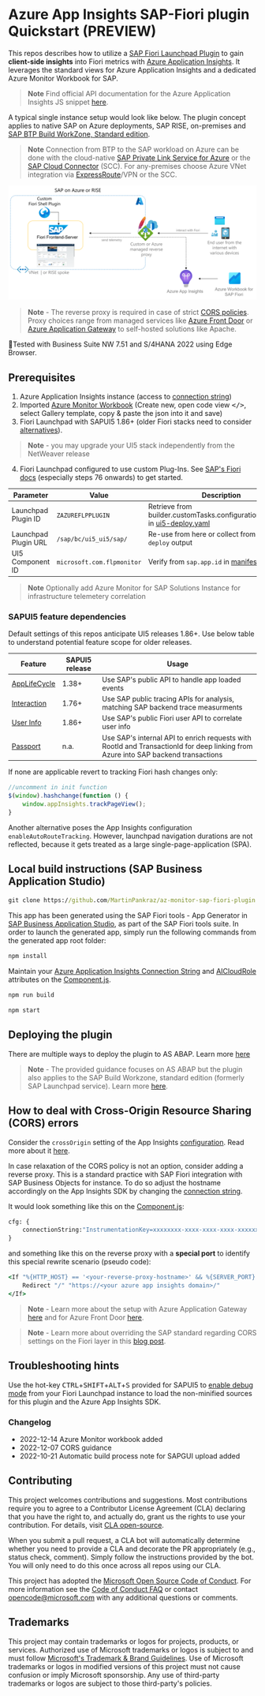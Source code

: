 # Azure App Insights SAP-Fiori plugin Quickstart (PREVIEW)

This repos describes how to utilize a [SAP Fiori Launchpad Plugin](https://assets.cdn.sap.com/sapcom/docs/2019/03/b2dff710-427d-0010-87a3-c30de2ffd8ff.pdf) to gain **client-side insights** into Fiori metrics with [Azure Application Insights](https://learn.microsoft.com/azure/azure-monitor/app/app-insights-overview?tabs=net). It leverages the standard views for Azure Application Insights and a dedicated Azure Monitor Workbook for SAP.

> **Note**
> Find official API documentation for the Azure Application Insights JS snippet [here](https://github.com/microsoft/ApplicationInsights-JS#snippet-setup-ignore-if-using-npm-setup).

A typical single instance setup would look like below. The plugin concept applies to native SAP on Azure deployments, SAP RISE, on-premises and [SAP BTP Build WorkZone, Standard edition](https://help.sap.com/docs/Launchpad_Service/8c8e1958338140699bd4811b37b82ece/9db48fa44f7e4c62a01bc74c82e74e07.html).

> **Note**
> Connection from BTP to the SAP workload on Azure can be done with the cloud-native [SAP Private Link Service for Azure](https://blogs.sap.com/2021/12/29/getting-started-with-btp-private-link-service-for-azure/) or the [SAP Cloud Connector](https://help.sap.com/docs/CP_CONNECTIVITY/cca91383641e40ffbe03bdc78f00f681/e6c7616abb5710148cfcf3e75d96d596.html) (SCC). For any-premises choose Azure VNet integration via [ExpressRoute](https://learn.microsoft.com/azure/expressroute/expressroute-introduction)/VPN or the SCC.

![Architecture overview](img/overview.png)

> **Note** - The reverse proxy is required in case of strict [CORS policies](https://github.com/microsoft/ApplicationInsights-SAP-Fiori-Plugin#how-to-deal-with-cross-origin-resource-sharing-cors-errors). Proxy choices range from managed services like [Azure Front Door](https://learn.microsoft.com/azure/frontdoor/front-door-overview) or [Azure Application Gateway](https://learn.microsoft.com/azure/application-gateway/overview) to self-hosted solutions like Apache.

🧪Tested with Business Suite NW 7.51 and S/4HANA 2022 using Edge Browser.

## Prerequisites

1. Azure Application Insights instance (access to [connection string](https://learn.microsoft.com/azure/azure-monitor/app/sdk-connection-string?tabs=net#find-your-connection-string))
2. Imported [Azure Monitor Workbook](Fiori-Performance-Analysis.workbook) (Create new, open code view <kbd></></kbd>, select Gallery template, copy & paste the json into it and save)
3. Fiori Launchpad with SAPUI5 1.86+ (older Fiori stacks need to consider [alternatives](#sapui5-feature-dependencies)).

> **Note** - you may upgrade your UI5 stack independently from the NetWeaver release

4. Fiori Launchpad configured to use custom Plug-Ins. See [SAP's Fiori docs](https://www.sap.com/documents/2019/03/b2dff710-427d-0010-87a3-c30de2ffd8ff.html) (especially steps 76 onwards) to get started.

| Parameter   | Value       | Description |
| ----------- | ----------- | ----------- |
| Launchpad Plugin ID      | `ZAZUREFLPPLUGIN`       | Retrieve from builder.customTasks.configuration.app.name in [ui5-deploy.yaml](ui5-deploy.yaml)       |
| Launchpad Plugin URL   | `/sap/bc/ui5_ui5/sap/`        | Re-use from here or collect from `npm run deploy` output        |
| UI5 Component ID   | `microsoft.com.flpmonitor`        | Verify from `sap.app.id` in [manifest.json](/webapp/manifest.json)        |

> **Note**
> Optionally add Azure Monitor for SAP Solutions Instance for infrastructure telemetery correlation

### SAPUI5 feature dependencies

Default settings of this repos anticipate UI5 releases 1.86+. Use below table to understand potential feature scope for older releases.

| Feature   | SAPUI5 release       | Usage |
| ----------- | ----------- | ----------- |
| [AppLifeCycle](https://sapui5.hana.ondemand.com/sdk/#/api/sap.ushell.services.AppLifeCycle)  | 1.38+ | Use SAP's public API to handle app loaded events |
| [Interaction](https://sapui5.hana.ondemand.com/sdk/#/api/module:sap/ui/performance/trace/Interaction)  | 1.76+ | Use SAP public tracing APIs for analysis, matching SAP backend trace measurments |
| [User Info](https://sapui5.hana.ondemand.com/sdk/#/api/sap.ushell.services.UserInfo%23methods/Summary)  | 1.86+ | Use SAP's public Fiori user API to correlate user info |
| [Passport](https://help.sap.com/docs/ABAP_PLATFORM_NEW/468a97775123488ab3345a0c48cadd8f/a075ed88ef324261bca41813a6ac4a1c.html)  | n.a. | Use SAP's internal API to enrich requests with RootId and TransactionId for deep linking from Azure into SAP backend transactions |

If none are applicable revert to tracking Fiori hash changes only:

```javascript
//uncomment in init function
$(window).hashchange(function () {
    window.appInsights.trackPageView();
}
```

Another alternative poses the App Insights configuration `enableAutoRouteTracking`. However, launchpad navigation durations are not reflected, because it gets treated as a large single-page-application (SPA).

## Local build instructions (SAP Business Application Studio)

```cmd
git clone https://github.com/MartinPankraz/az-monitor-sap-fiori-plugin.git
```

This app has been generated using the SAP Fiori tools - App Generator in [SAP Business Application Studio](https://help.sap.com/docs/SAP%20Business%20Application%20Studio), as part of the SAP Fiori tools suite.  In order to launch the generated app, simply run the following commands from the generated app root folder:

```cmd
npm install
```

Maintain your [Azure Application Insights Connection String](https://learn.microsoft.com/azure/azure-monitor/app/sdk-connection-string?tabs=net#find-your-connection-string) and [AICloudRole](https://github.com/MartinPankraz/az-monitor-sap-fiori-plugin/blob/main/webapp/Component.js#L38) attributes on the [Component.js](https://github.com/MartinPankraz/az-monitor-sap-fiori-plugin/blob/main/webapp/Component.js#L36).

```cmd
npm run build
```

```cmd
npm start
```

## Deploying the plugin

There are multiple ways to deploy the plugin to AS ABAP. Learn more [here](documentation/DEPLOYMENT.md)

> **Note** - The provided guidance focuses on AS ABAP but the plugin also applies to the SAP Build Workzone, standard edition (formerly SAP Launchpad service). Learn more [here](https://developers.sap.com/tutorials/sapui5-fiori-cf-deploy.html).

## How to deal with Cross-Origin Resource Sharing (CORS) errors

Consider the `crossOrigin` setting of the App Insights [configuration](https://github.com/MartinPankraz/az-monitor-sap-fiori-plugin/blob/main/webapp/Component.js). Read more about it [here](https://learn.microsoft.com/azure/azure-monitor/app/javascript?tabs=snippet#configuration).

In case relaxation of the CORS policy is not an option, consider adding a reverse proxy. This is a standard practice with SAP Fiori integration with SAP Business Objects for instance. To do so adjust the hostname accordingly on the App Insights SDK by changing the [connection string](/webapp/Component.js#L40).

It would look something like this on the [Component.js](/webapp/Component.js#L40):

```cmd
cfg: { 
    connectionString:"InstrumentationKey=xxxxxxxx-xxxx-xxxx-xxxx-xxxxxxxxxxxx;IngestionEndpoint=https://<your-reverse-proxy-hostname>/v2/track"
}
```

and something like this on the reverse proxy with a **special port** to identify this special rewrite scenario (pseudo code):

```cmd
<If "%{HTTP_HOST} == '<your-reverse-proxy-hostname>' && %{SERVER_PORT} -eq 7777">
    Redirect "/" "https://<your azure app insights domain>/"
</If>
```

> **Note** - Learn more about the setup with Azure Application Gateway [here](https://learn.microsoft.com/azure/application-gateway/url-route-overview) and for Azure Front Door [here](https://learn.microsoft.com/azure/frontdoor/front-door-route-matching?pivots=front-door-standard-premium).

> **Note** - Learn more about overriding the SAP standard regarding CORS settings on the Fiori layer in this [blog post](https://blogs.sap.com/2022/08/02/embed-self-hosted-sap-fiori-launchpad-into-microsoft-teams/).

## Troubleshooting hints

Use the hot-key <kbd>CTRL</kbd>+<kbd>SHIFT</kbd>+<kbd>ALT</kbd>+<kbd>S</kbd> provided for SAPUI5 to [enable debug mode](https://sapui5.hana.ondemand.com/sdk/#/topic/c9b0f8cca852443f9b8d3bf8ba5626ab.html#loioc9b0f8cca852443f9b8d3bf8ba5626ab) from your Fiori Launchpad instance to load the non-minified sources for this plugin and the Azure App Insights SDK.

### Changelog

- 2022-12-14 Azure Monitor workbook added
- 2022-12-07 CORS guidance
- 2022-10-21 Automatic build process note for SAPGUI upload added

## Contributing

This project welcomes contributions and suggestions.  Most contributions require you to agree to a Contributor License Agreement (CLA) declaring that you have the right to, and actually do, grant us the rights to use your contribution. For details, visit [CLA open-source](https://cla.opensource.microsoft.com).

When you submit a pull request, a CLA bot will automatically determine whether you need to provide a CLA and decorate the PR appropriately (e.g., status check, comment). Simply follow the instructions provided by the bot. You will only need to do this once across all repos using our CLA.

This project has adopted the [Microsoft Open Source Code of Conduct](https://opensource.microsoft.com/codeofconduct/). For more information see the [Code of Conduct FAQ](https://opensource.microsoft.com/codeofconduct/faq/) or contact [opencode@microsoft.com](mailto:opencode@microsoft.com) with any additional questions or comments.

## Trademarks

This project may contain trademarks or logos for projects, products, or services. Authorized use of Microsoft 
trademarks or logos is subject to and must follow [Microsoft's Trademark & Brand Guidelines](https://www.microsoft.com/legal/intellectualproperty/trademarks/usage/general). Use of Microsoft trademarks or logos in modified versions of this project must not cause confusion or imply Microsoft sponsorship. Any use of third-party trademarks or logos are subject to those third-party's policies.
